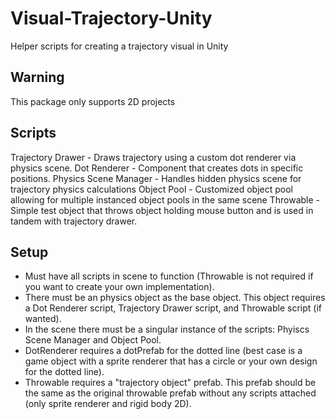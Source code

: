 # Visual-Trajectory-Unity
Helper scripts for creating a trajectory visual in Unity

## Warning
This package only supports 2D projects

## Scripts
Trajectory Drawer - Draws trajectory using a custom dot renderer via physics scene.
Dot Renderer - Component that creates dots in specific positions.
Physics Scene Manager - Handles hidden physics scene for trajectory physics calculations
Object Pool - Customized object pool allowing for multiple instanced object pools in the same scene
Throwable - Simple test object that throws object holding mouse button and is used in tandem with trajectory drawer.

## Setup
- Must have all scripts in scene to function (Throwable is not required if you want to create your own implementation).
- There must be an physics object as the base object. This object requires a Dot Renderer script, Trajectory Drawer script, and Throwable script (if wanted).
- In the scene there must be a singular instance of the scripts: Phyiscs Scene Manager and Object Pool.
- DotRenderer requires a dotPrefab for the dotted line (best case is a game object with a sprite renderer that has a circle or your own design for the dotted line).
- Throwable requires a "trajectory object" prefab. This prefab should be the same as the original throwable prefab without any scripts attached (only sprite renderer and rigid body 2D).
